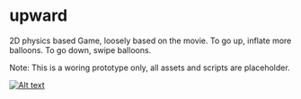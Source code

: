 # upward
2D physics based Game, loosely based on the movie.  To go up, inflate more balloons.  To go down, swipe balloons.

Note: This is a woring prototype only, all assets and scripts are placeholder. 


[![Alt text](https://img.youtube.com/vi/VID/0.jpg)](https://www.youtube.com/watch?v=kpC8ql8nyow)

